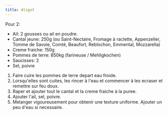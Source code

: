 ```yaml
---
title: Aligot
---
```


Pour 2:

-   Ail: 2 gousses ou ail en poudre.
-   Cantal jeune: 250g (ou Saint-Nectaire, Fromage à raclette,
    Appenzeller, Tomme de Savoie, Comté, Beaufort, Reblochon, Emmental,
    Mozzarella)
-   Creme fraiche: 150g
-   Pommes de terre: 850kg (farineuse / Mehligkochen)
-   Saucisses: 2
-   Sel, poivre

1.  Faire cuire les pommes de terre depart eau froide.
2.  Lorsqu'elles sont cuites, les rincer à l'eau et commencer à les
    ecraser et remettre sur feu doux.
3.  Raper et ajouter tout le cantal et la creme fraiche à la puree.
4.  Ajouter l'ail, sel, poivre.
5.  Melanger vigoureusement pour obtenir une
    texture uniforme. Ajouter un peu d'eau si necessaire.
